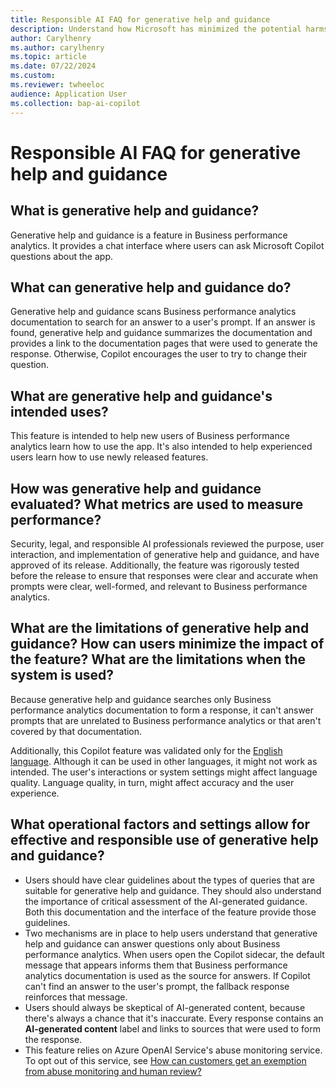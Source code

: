 ```yaml
---
title: Responsible AI FAQ for generative help and guidance
description: Understand how Microsoft has minimized the potential harms related to AI features in Business performance analytics.
author: Carylhenry
ms.author: carylhenry
ms.topic: article 
ms.date: 07/22/2024
ms.custom:
ms.reviewer: twheeloc 
audience: Application User
ms.collection: bap-ai-copilot
---
```


# Responsible AI FAQ for generative help and guidance

## What is generative help and guidance?

Generative help and guidance is a feature in Business performance analytics. It provides a chat interface where users can ask Microsoft Copilot questions about the app.

## What can generative help and guidance do?

Generative help and guidance scans Business performance analytics documentation to search for an answer to a user's prompt. If an answer is found, generative help and guidance summarizes the documentation and provides a link to the documentation pages that were used to generate the response. Otherwise, Copilot encourages the user to try to change their question.

## What are generative help and guidance's intended uses?

This feature is intended to help new users of Business performance analytics learn how to use the app. It's also intended to help experienced users learn how to use newly released features.

## How was generative help and guidance evaluated? What metrics are used to measure performance?

Security, legal, and responsible AI professionals reviewed the purpose, user interaction, and implementation of generative help and guidance, and have approved of its release. Additionally, the feature was rigorously tested before the release to ensure that responses were clear and accurate when prompts were clear, well-formed, and relevant to Business performance analytics.

## What are the limitations of generative help and guidance? How can users minimize the impact of the feature? What are the limitations when the system is used?

Because generative help and guidance searches only Business performance analytics documentation to form a response, it can't answer prompts that are unrelated to Business performance analytics or that aren't covered by that documentation.

Additionally, this Copilot feature was validated only for the [English language](https://go.microsoft.com/fwlink/?linkid=2270154). Although it can be used in other languages, it might not work as intended. The user's interactions or system settings might affect language quality. Language quality, in turn, might affect accuracy and the user experience.

## What operational factors and settings allow for effective and responsible use of generative help and guidance?

- Users should have clear guidelines about the types of queries that are suitable for generative help and guidance. They should also understand the importance of critical assessment of the AI-generated guidance. Both this documentation and the interface of the feature provide those guidelines.
- Two mechanisms are in place to help users understand that generative help and guidance can answer questions only about Business performance analytics. When users open the Copilot sidecar, the default message that appears informs them that Business performance analytics documentation is used as the source for answers. If Copilot can't find an answer to the user's prompt, the fallback response reinforces that message.
- Users should always be skeptical of AI-generated content, because there's always a chance that it's inaccurate. Every response contains an **AI-generated content** label and links to sources that were used to form the response.
- This feature relies on Azure OpenAI Service's abuse monitoring service. To opt out of this service, see [How can customers get an exemption from abuse monitoring and human review?](/legal/cognitive-services/openai/data-privacy#how-can-customers-get-an-exemption-from-abuse-monitoring-and-human-review)
